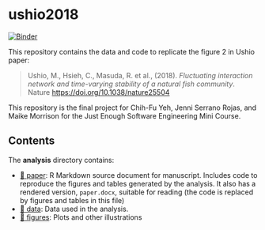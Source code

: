 
<!-- README.md is generated from README.Rmd. Please edit that file -->

# ushio2018

[![Binder](https://mybinder.org/badge_logo.svg)](https://mybinder.org/v2/gh/yehchihfu/ushio2018/master?urlpath=rstudio)

This repository contains the data and code to replicate the figure 2 in
Ushio paper:

> Ushio, M., Hsieh, C., Masuda, R. et al., (2018). *Fluctuating
> interaction network and time-varying stability of a natural fish
> community*. Nature <https://doi.org/10.1038/nature25504>

This repository is the final project for Chih-Fu Yeh, Jenni Serrano
Rojas, and Maike Morrison for the Just Enough Software Engineering Mini
Course.

<!-- Our pre-print is online here: -->
<!-- > Ushio, M., sieh, Ch., Masuda, R. et al., (2018). _Fluctuating interaction network and time-varying stability of a natural fish community_. Nature, Accessed 10 Dec 2021. Online at <https://doi.org/10.1038/nature25504> -->
<!-- ### How to cite -->
<!-- Please cite this compendium as: -->
<!-- > Morrison, M., Serrano-Rojas, J., Chihfu, (2021). _Compendium of R code and data for Fluctuating interaction network and time-varying stability of a natural fish community_. Accessed 10 Dec 2021. Online at <https://doi.org/xxx/xxx> -->

## Contents

The **analysis** directory contains:

-   [:file_folder: paper](/analysis/paper): R Markdown source document
    for manuscript. Includes code to reproduce the figures and tables
    generated by the analysis. It also has a rendered version,
    `paper.docx`, suitable for reading (the code is replaced by figures
    and tables in this file)
-   [:file_folder: data](/analysis/data): Data used in the analysis.
-   [:file_folder: figures](/analysis/figures): Plots and other
    illustrations

<!-- - [:file\_folder: -->
<!--   supplementary-materials](/analysis/supplementary-materials): -->
<!--   Supplementary materials including notes and other documents -->
<!--   prepared and collected during the analysis. -->

<!-- ## How to run in your browser or download and run locally -->
<!-- This research compendium has been developed using the statistical programming -->
<!-- language R. To work with the compendium, you will need -->
<!-- installed on your computer the [R software](https://cloud.r-project.org/) -->
<!-- itself and optionally [RStudio Desktop](https://rstudio.com/products/rstudio/download/). -->
<!-- You can download the compendium as a zip from from this URL: -->
<!-- [master.zip](/archive/master.zip). After unzipping: -->
<!-- - open the `.Rproj` file in RStudio -->
<!-- - run `devtools::install()` to ensure you have the packages this analysis depends on (also listed in the -->
<!-- [DESCRIPTION](/DESCRIPTION) file). -->
<!-- - finally, open `analysis/paper/paper.Rmd` and knit to produce the `paper.docx`, or run `rmarkdown::render("analysis/paper/paper.Rmd")` in the R console -->
<!-- ### Licenses -->
<!-- **Text and figures :**  [CC-BY-4.0](http://creativecommons.org/licenses/by/4.0/) -->
<!-- **Code :** See the [DESCRIPTION](DESCRIPTION) file -->
<!-- **Data :** [CC-0](http://creativecommons.org/publicdomain/zero/1.0/) attribution requested in reuse -->
<!-- ### Contributions -->
<!-- We welcome contributions from everyone. Before you get started, please see our [contributor guidelines](CONTRIBUTING.md). Please note that this project is released with a [Contributor Code of Conduct](CONDUCT.md). By participating in this project you agree to abide by its terms. -->
